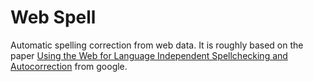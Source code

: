 # Web Spell

Automatic spelling correction from web data. It is roughly based on the paper
[Using the Web for Language Independent Spellchecking and
Autocorrection](http://static.googleusercontent.com/media/research.google.com/en/us/pubs/archive/36180.pdf)
from google.